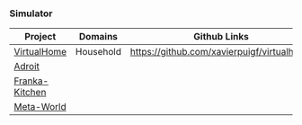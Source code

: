 ### Simulator

| Project                                                      | Domains   | Github Links                               |
| ------------------------------------------------------------ | --------- | ------------------------------------------ |
| [VirtualHome](http://virtual-home.org/)                      | Household | https://github.com/xavierpuigf/virtualhome |
| [Adroit](https://sites.google.com/view/deeprl-dexterous-manipulation) |           |                                            |
| [Franka-Kitchen](https://relay-policy-learning.github.io/)   |           |                                            |
| [Meta-World](https://meta-world.github.io/)                  |           |                                            |

